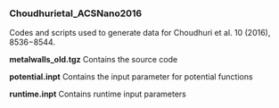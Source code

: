 ### Choudhurietal_ACSNano2016
Codes and scripts used to generate data for Choudhuri et al. 10 (2016), 8536−8544.

**metalwalls_old.tgz**
Contains the source code

**potential.inpt**
Contains the input parameter for potential functions

**runtime.inpt**
Contains runtime input parameters
